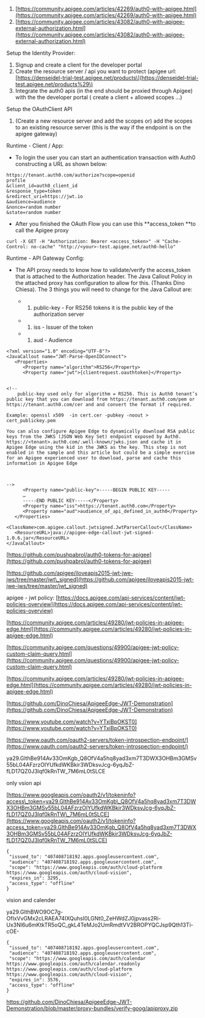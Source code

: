 1. [https://community.apigee.com/articles/42269/auth0-with-apigee.html](https://community.apigee.com/articles/42269/auth0-with-apigee.html)
2. [https://community.apigee.com/articles/43082/auth0-with-apigee-external-authorization.html](https://community.apigee.com/articles/43082/auth0-with-apigee-external-authorization.html)

Setup the Identity Provider:

1. Signup and create a client for the developer portal
2. Create the resource server / api you want to protect \(apigee url: [https://denseidel-trial-test.apigee.net/products\](https://denseidel-trial-test.apigee.net/products%29\)
3. Integrate the auth0 apis \(in the end should be proxied through Apigee\) with the the developer portal \( create a client + allowed scopes ...\)   

Setup the OAuthClient API

1. \(Create a new resource server and add the scopes or\) add the scopes to an existing resource server \(this is the way if the endpoint is on the apigee gateway\)

Runtime - Client / App:

* To login the user you can start an authentication transaction with Auth0 constructing a URL as shown below:

```
https://tenant.auth0.com/authorize?scope=openid
profile
&client_id=auth0_client_id
&response_type=token
&redirect_uri=https://jwt.io
&audience=audience
&nonce=random number
&state=random number
```

* After you finished the OAuth Flow you can use this **access\_token **to call the Apigee proxy

```
curl -X GET -H "Authorization: Bearer <access_token>" -H "Cache-Control: no-cache" "http://<your>-test.apigee.net/auth0-hello"
```

Runtime - API Gateway Config:

* The API proxy needs to know how to validate/verify the access\_token that is attached to the Authorization header. The Java Callout Policy in the attached proxy has configuration to allow for this. \(Thanks Dino Chiesa\). The 3 things you will need to change for the Java Callout are:

  * 1. public-key - For RS256 tokens it is the public key of the authorization server
  * 1. iss - Issuer of the token
  * 1. aud - Audience

```
<?xml version="1.0" encoding="UTF-8"?>
<JavaCallout name="JWT-Parse-OpenIDConnect">
   <Properties>
      <Property name="algorithm">RS256</Property>
      <Property name="jwt">{clientrequest.oauthtoken}</Property>


<!--
    public-key used only for algorithm = RS256. This is Auth0 tenant’s public key that you can download from https://tenant.auth0.com/pem or https://tenant.auth0.com/cer and and convert the format if required.

Example: openssl x509  -in cert.cer -pubkey -noout > cert_publickey.pem

You can also configure Apigee Edge to dynamically download RSA public keys from the JWKS (JSON Web Key Set) endpoint exposed by Auth0. https://<tenant>.auth0.com/.well-known/jwks.json and cache it in Apigee Edge using the kid in the JWKS as the key. This step is not enabled in the sample and this article but could be a simple exercise for an Apigee experienced user to download, parse and cache this information in Apigee Edge



-->
      <Property name="public-key">-----BEGIN PUBLIC KEY-----
      …
      -----END PUBLIC KEY-----</Property>
      <Property name="iss">https://tenant.auth0.com</Property>
      <Property name="aud">audience_of_api_defined_in_auth0</Property>
   </Properties>
   <ClassName>com.apigee.callout.jwtsigned.JwtParserCallout</ClassName>
   <ResourceURL>java://apigee-edge-callout-jwt-signed-1.0.6.jar</ResourceURL>
</JavaCallout>
```

[https://github.com/pushpabrol/auth0-tokens-for-apigee](https://github.com/pushpabrol/auth0-tokens-for-apigee)

[https://github.com/apigee/iloveapis2015-jwt-jwe-jws/tree/master/jwt\_signed](https://github.com/apigee/iloveapis2015-jwt-jwe-jws/tree/master/jwt_signed)

apigee - jwt policy: [https://docs.apigee.com/api-services/content/jwt-policies-overview](https://docs.apigee.com/api-services/content/jwt-policies-overview)

[https://community.apigee.com/articles/49280/jwt-policies-in-apigee-edge.html](https://community.apigee.com/articles/49280/jwt-policies-in-apigee-edge.html)

[https://community.apigee.com/questions/49900/apigee-jwt-policy-custom-claim-query.html](https://community.apigee.com/questions/49900/apigee-jwt-policy-custom-claim-query.html)

[https://community.apigee.com/articles/49280/jwt-policies-in-apigee-edge.html](https://community.apigee.com/articles/49280/jwt-policies-in-apigee-edge.html)

[https://github.com/DinoChiesa/ApigeeEdge-JWT-Demonstration](https://github.com/DinoChiesa/ApigeeEdge-JWT-Demonstration)

[https://www.youtube.com/watch?v=YTxiBpOKST0](https://www.youtube.com/watch?v=YTxiBpOKST0)

[https://www.oauth.com/oauth2-servers/token-introspection-endpoint/](https://www.oauth.com/oauth2-servers/token-introspection-endpoint/)

ya29.GlthBe914Av33OmKgb\_Q8OfV4a5hq8yad3xm7T3DWX3OHBm3GMSv55bL04AFzrzOIYUfkdWKBkir3WDksvJcg-6yqJbZ-fLD17QZ0J3lqf0kRnTW\_7M6mL0tSLCE

only vsion api

[https://www.googleapis.com/oauth2/v1/tokeninfo?access\_token=ya29.GlthBe914Av33OmKgb\_Q8OfV4a5hq8yad3xm7T3DWX3OHBm3GMSv55bL04AFzrzOIYUfkdWKBkir3WDksvJcg-6yqJbZ-fLD17QZ0J3lqf0kRnTW\_7M6mL0tSLCE](https://www.googleapis.com/oauth2/v1/tokeninfo?access_token=ya29.GlthBe914Av33OmKgb_Q8OfV4a5hq8yad3xm7T3DWX3OHBm3GMSv55bL04AFzrzOIYUfkdWKBkir3WDksvJcg-6yqJbZ-fLD17QZ0J3lqf0kRnTW_7M6mL0tSLCE)

```
{
 "issued_to": "407408718192.apps.googleusercontent.com",
 "audience": "407408718192.apps.googleusercontent.com",
 "scope": "https://www.googleapis.com/auth/cloud-platform https://www.googleapis.com/auth/cloud-vision",
 "expires_in": 3295,
 "access_type": "offline"
}
```

vision and calender

ya29.GlthBWO9OC7g-OfIxVvGMx2cLRAEA74IXQuhsI0LGNt0\_ZeHWdZJ0jpvass2Ri-Ux3Nl6u6mKtkTR5oQC\_gkL4TeMJo2UmRmdtVV2BROPYQCJsp9Qth13Ti-cOE-

```
{
 "issued_to": "407408718192.apps.googleusercontent.com",
 "audience": "407408718192.apps.googleusercontent.com",
 "scope": "https://www.googleapis.com/auth/calendar https://www.googleapis.com/auth/calendar.readonly https://www.googleapis.com/auth/cloud-platform https://www.googleapis.com/auth/cloud-vision",
 "expires_in": 3576,
 "access_type": "offline"
}
```

https://github.com/DinoChiesa/ApigeeEdge-JWT-Demonstration/blob/master/proxy-bundles/verify-goog/apiproxy.zip

